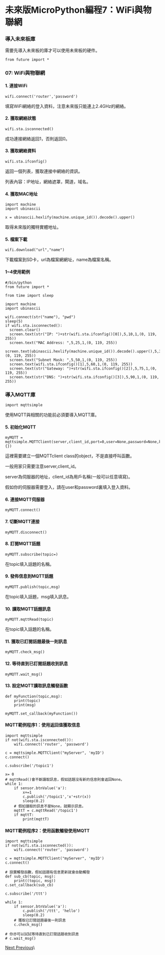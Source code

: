 # 未來版MicroPython編程7：WiFi與物聯網

### 導入未來板庫

需要先導入未來板的庫才可以使用未來板的硬件。

```
from future import *
```

### 07: WiFi與物聯網

#### 1. 連接WiFi

```
wifi.connect('router','password')
```

填寫WiFi網絡的登入資料，注意未來版只能連上2.4GHz的網絡。

#### 2. 獲取網絡狀態

```
wifi.sta.isconnected()
```

成功連接網絡返回1，否則返回0。

#### 3. 獲取網絡資料

```
wifi.sta.ifconfig()
```

返回一個列表，獲取連接中網絡的資訊。

列表內容：IP地址，網絡遮罩，閘道，域名。

#### 4. 獲取MAC地址

```
import machine
import ubinascii

x = ubinascii.hexlify(machine.unique_id()).decode().upper()
```

取得未來版的獨特實體地址。

#### 5. 檔案下載

```
wifi.download("url","name")
```

下載檔案到SD卡，url為檔案網網址，name為檔案名稱。

#### 1\~4使用範例

```
#/bin/python
from future import *

from time import sleep

import machine
import ubinascii

wifi.connect(str("name"), "pwd")
sleep(5)
if wifi.sta.isconnected():
  screen.clear()
  screen.text(str("IP: ")+str(wifi.sta.ifconfig()[0]),5,10,1,(0, 119, 255))
  screen.text("MAC Address: ",5,25,1,(0, 119, 255))
  screen.text(ubinascii.hexlify(machine.unique_id()).decode().upper(),5,35,1,(0, 119, 255))
  screen.text("Subnet Mask: ",5,50,1,(0, 119, 255))
  screen.text(wifi.sta.ifconfig()[1],5,60,1,(0, 119, 255))
  screen.text(str("Gateway: ")+str(wifi.sta.ifconfig()[2]),5,75,1,(0, 119, 255))
  screen.text(str("DNS: ")+str(wifi.sta.ifconfig()[3]),5,90,1,(0, 119, 255))
```

### 導入MQTT庫

```
import mqttsimple
```

使用MQTT與相關的功能前必須要導入MQTT庫。

#### 5. 初始化MQTT

```
myMQTT = mqttsimple.MQTTClient(server,client_id,port=0,user=None,password=None,keepalive=0,ssl=False,ssl_params={})
```

這裡需要建立一個MQTTclient class的object，不是直接呼叫函數。

一般用家只需要注意server,client\_id。

server為伺服器的地址，client\_id為用戶名稱(一般可以任意填寫)。

假如你的伺服器需要登入，請在user和password裏填入登入資料。

#### 6. 連接MQTT伺服器

```
myMQTT.connect()
```

#### 7. 切斷MQTT連接

```
myMQTT.disconnect()
```

#### 8. 訂閱MQTT話題

```
myMQTT.subscribe(topic=)
```

在topic填入話題的名稱。

#### 9. 發佈信息到MQTT話題

```
myMQTT.publish(topic,msg)
```

在topic填入話題，msg填入訊息。

#### 10. 讀取MQTT話題訊息

```
myMQTT.mqttRead(topic)
```

在topic填入話題的名稱。

#### 11. 獲取已訂閱話題最後一則訊息

```
myMQTT.check_msg()
```

#### 12. 等待直到已訂閱話題收到訊息

```
myMQTT.wait_msg()
```

#### 13. 設定MQTT讀取訊息觸發函數

```
def myFunction(topic,msg):
    print(topic)
    print(msg)

myMQTT.set_callback(myFunction())
```

#### MQTT範例程序1：使用返回值獲取信息

```
import mqttsimple
if not(wifi.sta.isconnected()):
    wifi.connect('router', 'password') 

c = mqttsimple.MQTTClient("myServer", 'myID')
c.connect() 

c.subscribe('/topic1')

x= 0
# mqttRead()會不斷讀取訊息，假如話題沒有新的信息則會返回None。
while 1:
    if sensor.btnValue('a'):
        x+=1
        c.publish('/topic1','x'+str(x))
        sleep(0.2)
    # 假如讀取的訊息不是None，就顯示訊息。
    mqttT = c.mqttRead('/topic1')
    if mqttT:
        print(mqttT)
```

#### MQTT範例程序2：使用函數觸發使用MQTT

```
import mqttsimple
if not(wifi.sta.isconnected()):
    wifi.connect('router', 'password') 

c = mqttsimple.MQTTClient("myServer", 'myID')
c.connect() 

# 設置觸發函數，假如話題有信息更新就會自動觸發
def sub_cb(topic, msg):
    print((topic, msg))   
c.set_callback(sub_cb)
    
c.subscribe('/ttt')

while 1:
    if sensor.btnValue('a'):
        c.publish('/ttt', 'hello')
        sleep(0.2)
    # 獲取已訂閱話題最後一則訊息
    c.check_msg()

# 你亦可以試試等待直到已訂閱話題收到訊息
# c.wait_msg()
```

[Next ](https://kittenbothk.readthedocs.io/en/latest/futureboard/micropython/api8.html)[ Previous](https://kittenbothk.readthedocs.io/en/latest/futureboard/micropython/api6.html)\
